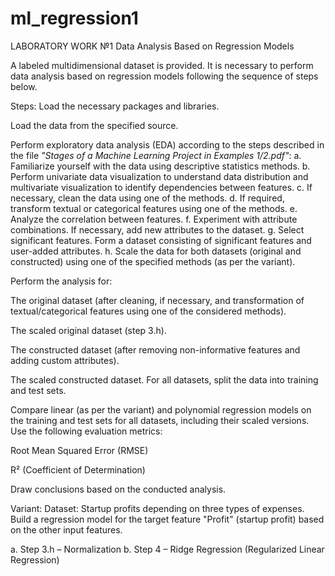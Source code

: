 # ml_regression1
LABORATORY WORK №1
Data Analysis Based on Regression Models

A labeled multidimensional dataset is provided. It is necessary to perform data analysis based on regression models following the sequence of steps below.

Steps:
Load the necessary packages and libraries.

Load the data from the specified source.

Perform exploratory data analysis (EDA) according to the steps described in the file *"Stages of a Machine Learning Project in Examples 1/2.pdf"*:
a. Familiarize yourself with the data using descriptive statistics methods.
b. Perform univariate data visualization to understand data distribution and multivariate visualization to identify dependencies between features.
c. If necessary, clean the data using one of the methods.
d. If required, transform textual or categorical features using one of the methods.
e. Analyze the correlation between features.
f. Experiment with attribute combinations. If necessary, add new attributes to the dataset.
g. Select significant features. Form a dataset consisting of significant features and user-added attributes.
h. Scale the data for both datasets (original and constructed) using one of the specified methods (as per the variant).

Perform the analysis for:

The original dataset (after cleaning, if necessary, and transformation of textual/categorical features using one of the considered methods).

The scaled original dataset (step 3.h).

The constructed dataset (after removing non-informative features and adding custom attributes).

The scaled constructed dataset.
For all datasets, split the data into training and test sets.

Compare linear (as per the variant) and polynomial regression models on the training and test sets for all datasets, including their scaled versions.
Use the following evaluation metrics:

Root Mean Squared Error (RMSE)

R² (Coefficient of Determination)

Draw conclusions based on the conducted analysis.

Variant:
Dataset: Startup profits depending on three types of expenses.
Build a regression model for the target feature "Profit" (startup profit) based on the other input features.

a. Step 3.h – Normalization
b. Step 4 – Ridge Regression (Regularized Linear Regression)
